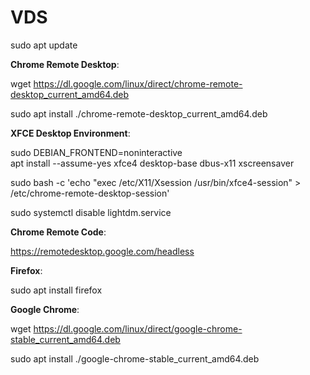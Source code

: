 # **VDS**

sudo apt update

**Chrome Remote Desktop**:

wget https://dl.google.com/linux/direct/chrome-remote-desktop_current_amd64.deb

sudo apt install ./chrome-remote-desktop_current_amd64.deb


**XFCE Desktop Environment**:

sudo DEBIAN_FRONTEND=noninteractive \
    apt install --assume-yes xfce4 desktop-base dbus-x11 xscreensaver


sudo bash -c 'echo "exec /etc/X11/Xsession /usr/bin/xfce4-session" > /etc/chrome-remote-desktop-session'
 
 
sudo systemctl disable lightdm.service


**Chrome Remote Code**:

https://remotedesktop.google.com/headless


**Firefox**:

sudo apt install firefox

**Google Chrome**:

wget https://dl.google.com/linux/direct/google-chrome-stable_current_amd64.deb

sudo apt install ./google-chrome-stable_current_amd64.deb
